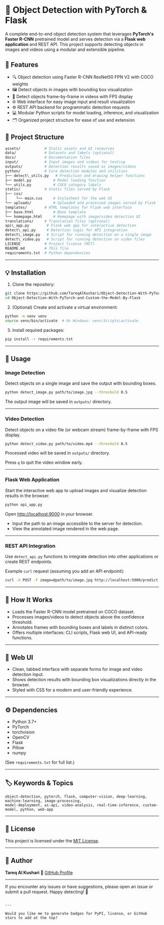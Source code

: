 # 🎯 Object Detection with PyTorch & Flask

A complete end-to-end object detection system that leverages **PyTorch's Faster R-CNN** pretrained model and serves detection via a **Flask web application** and REST API. This project supports detecting objects in images and videos using a modular and extensible pipeline.

## 🚀 Features

- 🔍 Object detection using Faster R-CNN ResNet50 FPN V2 with COCO weights
- 🖼️ Detect objects in images with bounding box visualization
- 🎥 Detect objects frame-by-frame in videos with FPS display
- 🌐 Web interface for easy image input and result visualization
- ⚙️ REST API backend for programmatic detection requests
- 💻 Modular Python scripts for model loading, inference, and visualization
- 🗂️ Organized project structure for ease of use and extension

## 📁 Project Structure

```bash
assets/           # Static assets and UI resources
data/             # Datasets and labels (optional)
docs/             # Documentation files
input/            # Input images and videos for testing
outputs/          # Detection results saved as images/videos
python/           # Core detection modules and utilities
├── detect\_utils.py   # Prediction and drawing helper functions
├── model.py          # Model loading function
└── utils.py          # COCO category labels
static/           # Static files served by Flask
├── css/
│    └── main.css     # Stylesheet for the web UI
└── uploads/          # Uploaded and processed images served by Flask
templates/        # HTML templates for Flask web interface
├── base.html         # Base template
└── homepage.html     # Homepage with image/video detection UI
translations/     # Translation files (optional)
api\_app.py        # Flask web app for interactive detection
detect\_api.py     # Detection logic for API integration
detect\_image.py   # Script for running detection on a single image
detect\_video.py   # Script for running detection on video files
LICENSE           # Project license (MIT)
README.md         # This file
requirements.txt  # Python dependencies
```

---

## 💡 Installation

1. Clone the repository:

```bash
git clone https://github.com/TareqAlKushari/Object-Detection-With-PyTorch-and-Custom-the-Model-By-Flask.git
cd Object-Detection-With-PyTorch-and-Custom-the-Model-By-Flask
````

2. (Optional) Create and activate a virtual environment:

```bash
python -m venv venv
source venv/bin/activate  # On Windows: venv\Scripts\activate
```

3. Install required packages:

```bash
pip install -r requirements.txt
```

---

## 🎯 Usage

### Image Detection

Detect objects on a single image and save the output with bounding boxes.

```bash
python detect_image.py path/to/image.jpg --threshold 0.5
```

The output image will be saved in `outputs/` directory.

---

### Video Detection

Detect objects on a video file (or webcam stream) frame-by-frame with FPS display.

```bash
python detect_video.py path/to/video.mp4 --threshold 0.5
```

Processed video will be saved in `outputs/` directory.

Press `q` to quit the video window early.

---

### Flask Web Application

Start the interactive web app to upload images and visualize detection results in the browser.

```bash
python api_app.py
```

Open [http://localhost:9000](http://localhost:9000) in your browser.

* Input the path to an image accessible to the server for detection.
* View the annotated image rendered in the web page.

---

### REST API Integration

Use `detect_api.py` functions to integrate detection into other applications or create REST endpoints.

Example `curl` request (assuming you add an API endpoint):

```bash
curl -X POST -F image=@path/to/image.jpg http://localhost:5000/predict
```

---

## 🧩 How It Works

* Loads the Faster R-CNN model pretrained on COCO dataset.
* Processes images/videos to detect objects above the confidence threshold.
* Annotates frames with bounding boxes and labels in distinct colors.
* Offers multiple interfaces: CLI scripts, Flask web UI, and API-ready functions.

---

## 🎨 Web UI

* Clean, tabbed interface with separate forms for image and video detection input.
* Shows detection results with bounding box visualizations directly in the browser.
* Styled with CSS for a modern and user-friendly experience.

---

## ⚙️ Dependencies

* Python 3.7+
* PyTorch
* torchvision
* OpenCV
* Flask
* Pillow
* numpy

(See `requirements.txt` for full list.)

---

## 🏷️ Keywords & Topics

```
object-detection, pytorch, flask, computer-vision, deep-learning, machine-learning, image-processing,
model-deployment, ai-api, video-analysis, real-time-inference, custom-model, python, web-app
```

---

## 📄 License

This project is licensed under the [MIT License](LICENSE).

---

## 👤 Author

**Tareq Al Kushari**
🔗 [GitHub Profile](https://github.com/TareqAlKushari)

---

If you encounter any issues or have suggestions, please open an issue or submit a pull request.
Happy detecting! 🚀

```

---

Would you like me to generate badges for PyPI, license, or GitHub stars to add at the top?
```
